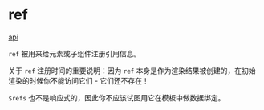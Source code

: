 # ref

[api](https://cn.vuejs.org/v2/api/#ref)

`ref` 被用来给元素或子组件注册引用信息。

关于 `ref` 注册时间的重要说明：因为 `ref` 本身是作为渲染结果被创建的，在初始渲染的时候你不能访问它们 - 它们还不存在！

`$refs` 也不是响应式的，因此你不应该试图用它在模板中做数据绑定。
